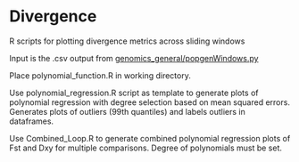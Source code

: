 # Divergence
R scripts for plotting divergence metrics across sliding windows

Input is the .csv output from [genomics_general/popgenWindows.py](https://github.com/simonhmartin/genomics_general)

Place polynomial_function.R in working directory. 

Use polynomial_regression.R script as template to generate plots of polynomial regression with degree selection based on mean squared errors. 
Generates plots of outliers (99th quantiles) and labels outliers in dataframes.

Use Combined_Loop.R to generate combined polynomial regression plots of Fst and Dxy for multiple comparisons. Degree of polynomials must be set.
